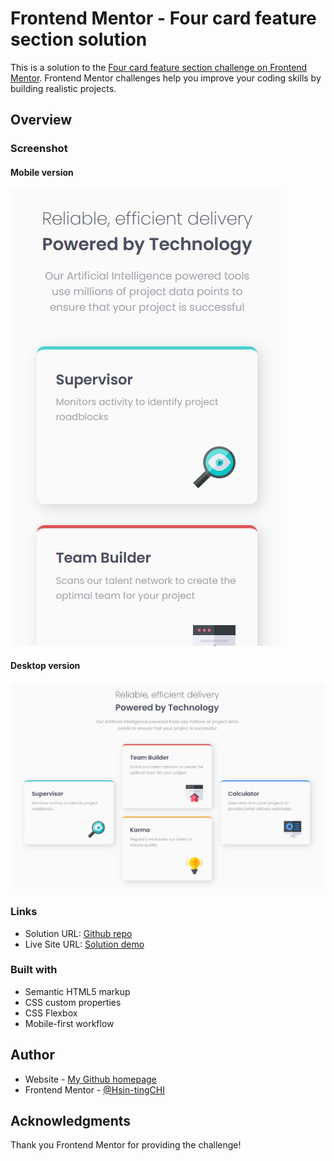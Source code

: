 # Frontend Mentor - Four card feature section solution

This is a solution to the [Four card feature section challenge on Frontend Mentor](https://www.frontendmentor.io/challenges/four-card-feature-section-weK1eFYK). Frontend Mentor challenges help you improve your coding skills by building realistic projects. 

## Overview

### Screenshot
#### Mobile version
![](./screenshot_1.jpg)

#### Desktop version
![](./screenshot_2.jpg)

### Links

- Solution URL: [Github repo](https://github.com/KellyCHI22/frontend-mentor-solutions/tree/main/10-four-card-feature-section)
- Live Site URL: [Solution demo](https://kellychi22.github.io/frontend-mentor-solutions/10-four-card-feature-section/)

### Built with

- Semantic HTML5 markup
- CSS custom properties
- CSS Flexbox
- Mobile-first workflow

## Author

- Website - [My Github homepage](https://github.com/KellyCHI22)
- Frontend Mentor - [@Hsin-tingCHI](https://www.frontendmentor.io/profile/Hsin-tingCHI)

## Acknowledgments

Thank you Frontend Mentor for providing the challenge!
